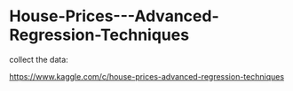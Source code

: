 # House-Prices---Advanced-Regression-Techniques

collect the data:

https://www.kaggle.com/c/house-prices-advanced-regression-techniques
